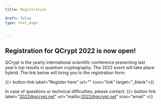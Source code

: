 ```yaml
---
title: Registration

draft: false
type: text_page


---
```


## Registration for QCrypt 2022 is now open!
QCrypt is the yearly international scientific conference presenting last year’s top results in quantum cryptography. The 2022 event will take place hybrid. The link below will bring you to the registration form:

{{< button-link label="Register here" url="" icon="link" target="_blank">}}

<!-- **You can still register for the conference, but participation links will only be sent out twice a day.** In the meanwhile, you can watch the live stream on our QCrypt Conference YouTube channel: https://www.youtube.com/channel/UClpn9CxuZPHw3nzhdv0m3Hw/videos -->

In case of questions or technical difficulties, please contact: {{< button-link label="2022@qcrypt.net" url="mailto:2022@qcrypt.net" icon="email" >}}
